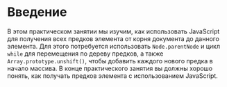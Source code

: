 # Введение

В этом практическом занятии мы изучим, как использовать JavaScript для получения всех предков элемента от корня документа до данного элемента. Для этого потребуется использовать `Node.parentNode` и цикл `while` для перемещения по дереву предков, а также `Array.prototype.unshift()`, чтобы добавить каждого нового предка в начало массива. В конце практического занятия вы должны хорошо понять, как получать предков элемента с использованием JavaScript.
